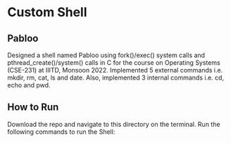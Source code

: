 # Custom Shell 
## Pabloo

Designed a shell named Pabloo using fork()/exec() system calls and pthread_create()/system() calls in C for the course on Operating Systems (CSE-231) at IIITD, Monsoon 2022. Implemented 5 external commands i.e. mkdir, rm, cat, ls and date. Also, implemented 3 internal commands i.e. cd, echo and pwd.

## How to Run

Download the repo and navigate to this directory on the terminal. Run the following commands to run the Shell:
